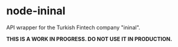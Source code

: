 # node-ininal

API wrapper for the Turkish Fintech company "ininal".

**THIS IS A WORK IN PROGRESS. DO NOT USE IT IN PRODUCTION.**